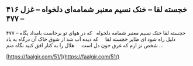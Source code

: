 ## خجسته لقا – خنک نسیم معنبر شمامه‌ای دلخواه – غزل ۴۱۶ – ۴۷۷


۴۷۷ &#8211; خجسته لقا خنک نسیم معنبر شمامه دلخواه   که در هوای تو برخاست بامداد پگاه دلیل راه شود ای طایر خجسته لقا     که دیده آب شد از شوق خاک آن درگاه به یاد شخص نز ارم که غرق خون دل است     هلال را به کنار افق کنید نگاه منم &#8230;

[https://faalgir.com/51/](https://faalgir.com/51/) 